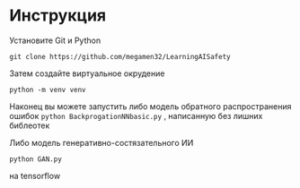 # **Инструкция**

Установите Git и Python

`git clone https://github.com/megamen32/LearningAISafety`

Затем создайте виртуальное окрудение

`python -m venv venv`

Наконец вы можете запустить либо модель обратного распространения ошибок 
`python BackprogationNNbasic.py`
, написанную без лишних библеотек

Либо модель генеративно-состязательного ИИ 

`python GAN.py`

на tensorflow